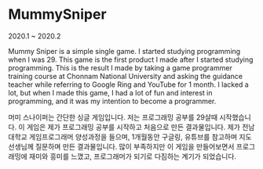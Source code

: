 # MummySniper

2020.1 ~ 2020.2

Mummy Sniper is a simple single game. I started studying programming when I was 29. 
This game is the first product I made after I started studying programming.
This is the result I made by taking a game programmer training course at Chonnam National University and asking the guidance teacher while referring to Google Ring and YouTube for 1 month.
I lacked a lot, but when I made this game, I had a lot of fun and interest in programming, and it was my intention to become a programmer.

머미 스나이퍼는 간단한 싱글 게임입니다. 저는 프로그래밍 공부를 29살때 시작했습니다.
이 게임은 제가 프로그래밍 공부를 시작하고 처음으로 만든 결과물입니다. 
제가 전남대학교 게임프로그래머 양성과정을 들으며, 1개월동안 구글링, 유튜브를 참고하며 지도 선생님께 질문하며 만든 결과물입니다. 
많이 부족하지만 이 게임을 만들어보면서 프로그래밍에 재미와 흥미를 느꼈고, 프로그래머가 되기로 다짐하는 계기가 되었습니다.
